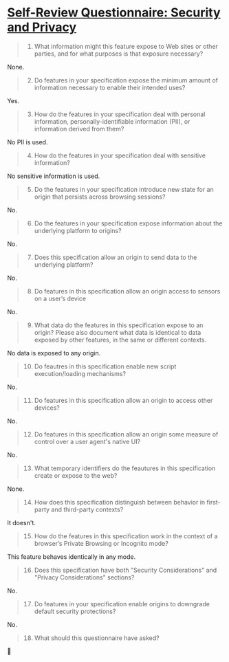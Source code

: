 # [Self-Review Questionnaire: Security and Privacy](https://w3ctag.github.io/security-questionnaire/)

> 01.  What information might this feature expose to Web sites or other parties,
     and for what purposes is that exposure necessary?

None.

> 02.  Do features in your specification expose the minimum amount of information
     necessary to enable their intended uses?

Yes.

> 03.  How do the features in your specification deal with personal information,
     personally-identifiable information (PII), or information derived from
     them?

No PII is used.

> 04.  How do the features in your specification deal with sensitive information?

No sensitive information is used.

> 05.  Do the features in your specification introduce new state for an origin
     that persists across browsing sessions?

No.

> 06.  Do the features in your specification expose information about the
     underlying platform to origins?

No.

> 07.  Does this specification allow an origin to send data to the underlying
     platform?

No.

> 08.  Do features in this specification allow an origin access to sensors on a user’s
     device

No.

> 09.  What data do the features in this specification expose to an origin?  Please
     also document what data is identical to data exposed by other features, in the
     same or different contexts.

No data is exposed to any origin.

> 10.  Do feautres in this specification enable new script execution/loading
     mechanisms?

No.

> 11.  Do features in this specification allow an origin to access other devices?

No.

> 12.  Do features in this specification allow an origin some measure of control over
     a user agent's native UI?

No.

> 13.  What temporary identifiers do the feautures in this specification create or
     expose to the web?

None.

> 14.  How does this specification distinguish between behavior in first-party and
     third-party contexts?

It doesn't.

> 15.  How do the features in this specification work in the context of a browser’s
     Private Browsing or Incognito mode?

This feature behaves identically in any mode.

> 16.  Does this specification have both "Security Considerations" and "Privacy
     Considerations" sections?

No.

> 17.  Do features in your specification enable origins to downgrade default
     security protections?

No.

> 18.  What should this questionnaire have asked?

🤷
